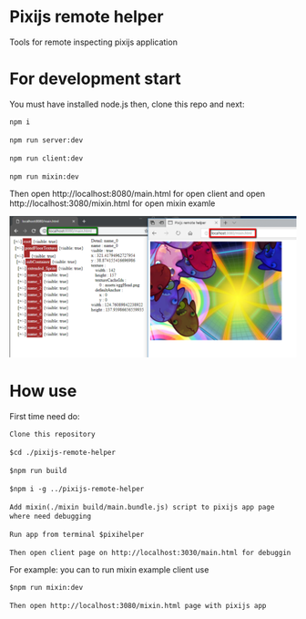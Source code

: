 # Pixijs remote helper

Tools for remote inspecting pixijs application


# For development start

You must have installed node.js then, clone this repo and next:

    npm i

    npm run server:dev

    npm run client:dev

    npm run mixin:dev

Then open http://localhost:8080/main.html for open client
and open http://localhost:3080/mixin.html for open mixin examle


![alt tag](preview.png)


# How use

First time need do:

    Clone this repository

    $cd ./pixijs-remote-helper

    $npm run build

    $npm i -g ../pixijs-remote-helper

    Add mixin(./mixin build/main.bundle.js) script to pixijs app page where need debugging

    Run app from terminal $pixihelper

    Then open client page on http://localhost:3030/main.html for debuggin

For example: you can to run mixin example client use

    $npm run mixin:dev

    Then open http://localhost:3080/mixin.html page with pixijs app
